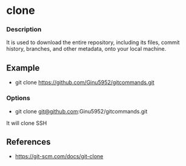 # clone 
### Description
It is used to download the entire repository, including its files, commit history, branches, and other metadata, onto your local machine.

## Example
- git clone https://github.com/Ginu5952/gitcommands.git

### Options
- git clone git@github.com:Ginu5952/gitcommands.git

It will clone SSH

## References
- https://git-scm.com/docs/git-clone
